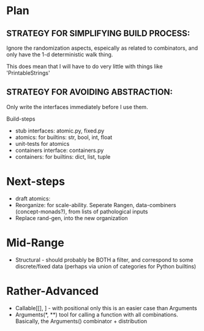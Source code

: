 Plan
==========

STRATEGY FOR SIMPLIFYING BUILD PROCESS:
-----------------------------------------
Ignore the randomization aspects, espeically as related to combinators, and only have the 1-d deterministic walk thing.

This does mean that I will have to do very little with things like 'PrintableStrings'

STRATEGY FOR AVOIDING ABSTRACTION:
------------------------------------
Only write the interfaces immediately before I use them.

Build-steps
* stub interfaces: atomic.py, fixed.py
* atomics: for builtins: str, bool, int, float
* unit-tests for atomics
* containers interface: containers.py
* containers: for builtins: dict, list, tuple



Next-steps
=============
* draft atomics:
* Reorganize: for scale-ability. Seperate Rangen, data-combiners (concept-monads?), from lists of pathological inputs
* Replace rand-gen, into the new organization


Mid-Range
=============
* Structural - should probably be BOTH a filter, and correspond to some discrete/fixed data (perhaps via union of categories for Python builtins)


Rather-Advanced
=================
* Callable[[], ] - with positional only this is an easier case than Arguments
* Arguments(*, **) tool for calling a function with all combinations. Basically, the Arguments() combinator + distribution


